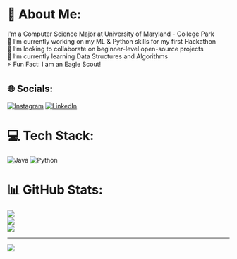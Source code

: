 # 💫 About Me:
I'm a Computer Science Major at University of Maryland - College Park<br>🔭 I’m currently working on my ML & Python skills for my first Hackathon<br>👯 I’m looking to collaborate on beginner-level open-source projects<br>🌱 I’m currently learning Data Structures and Algorithms<br>⚡ Fun Fact: I am an Eagle Scout!


## 🌐 Socials:
[![Instagram](https://img.shields.io/badge/Instagram-%23E4405F.svg?logo=Instagram&logoColor=white)](https://instagram.com/spirit.hrg) [![LinkedIn](https://img.shields.io/badge/LinkedIn-%230077B5.svg?logo=linkedin&logoColor=white)](https://linkedin.com/in/henry-gardiner-553205285) 

# 💻 Tech Stack:
![Java](https://img.shields.io/badge/java-%23ED8B00.svg?style=for-the-badge&logo=openjdk&logoColor=white) ![Python](https://img.shields.io/badge/python-3670A0?style=for-the-badge&logo=python&logoColor=ffdd54)
# 📊 GitHub Stats:
![](https://github-readme-stats.vercel.app/api?username=HGardiner1&theme=dark&hide_border=false&include_all_commits=false&count_private=false)<br/>
![](https://github-readme-streak-stats.herokuapp.com/?user=HGardiner1&theme=dark&hide_border=false)<br/>
![](https://github-readme-stats.vercel.app/api/top-langs/?username=HGardiner1&theme=dark&hide_border=false&include_all_commits=false&count_private=false&layout=compact)

---
[![](https://visitcount.itsvg.in/api?id=HGardiner1&icon=0&color=0)](https://visitcount.itsvg.in)

<!-- Proudly created with GPRM ( https://gprm.itsvg.in ) -->
